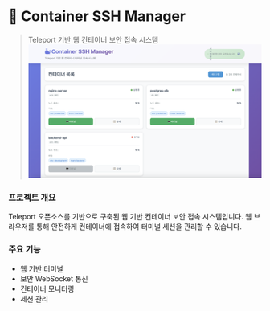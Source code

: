 # 🐳 Container SSH Manager

> Teleport 기반 웹 컨테이너 보안 접속 시스템
![스크린샷](<./main-image.png>)

### 프로젝트 개요
Teleport 오픈소스를 기반으로 구축된 웹 기반 컨테이너 보안 접속 시스템입니다. 웹 브라우저를 통해 안전하게 컨테이너에 접속하여 터미널 세션을 관리할 수 있습니다.

### 주요 기능
- 웹 기반 터미널
- 보안 WebSocket 통신
- 컨테이너 모니터링
- 세션 관리